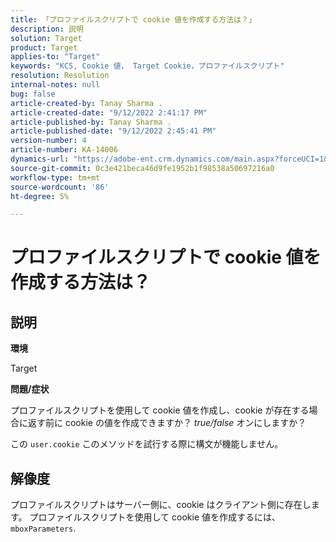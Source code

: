 ```yaml
---
title: 「プロファイルスクリプトで cookie 値を作成する方法は？」
description: 説明
solution: Target
product: Target
applies-to: "Target"
keywords: "KCS, Cookie 値， Target Cookie，プロファイルスクリプト"
resolution: Resolution
internal-notes: null
bug: false
article-created-by: Tanay Sharma .
article-created-date: "9/12/2022 2:41:17 PM"
article-published-by: Tanay Sharma .
article-published-date: "9/12/2022 2:45:41 PM"
version-number: 4
article-number: KA-14006
dynamics-url: "https://adobe-ent.crm.dynamics.com/main.aspx?forceUCI=1&pagetype=entityrecord&etn=knowledgearticle&id=6c943bef-a832-ed11-9db1-002248086735"
source-git-commit: 0c3e421beca46d9fe1952b1f98538a50697216a0
workflow-type: tm+mt
source-wordcount: '86'
ht-degree: 5%

---
```


# プロファイルスクリプトで cookie 値を作成する方法は？

## 説明


<b>環境</b>

Target



<b>問題/症状</b>

プロファイルスクリプトを使用して cookie 値を作成し、cookie が存在する場合に返す前に cookie の値を作成できますか？ *true/false* オンにしますか？

この `user.cookie` このメソッドを試行する際に構文が機能しません。


## 解像度


プロファイルスクリプトはサーバー側に、cookie はクライアント側に存在します。 プロファイルスクリプトを使用して cookie 値を作成するには、 `mboxParameters`.
